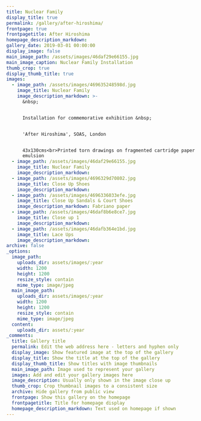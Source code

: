 ```yaml
---
title: Nuclear Family
display_title: true
permalink: /gallery/after-hiroshima/
frontpage: true
frontpagetitle: After Hiroshima
homepage_description_markdown:
gallery_date: 2019-03-01 00:00:00
display_image: false
main_image_path: /assets/images/46daf29e66155.jpg
main_image_caption: Nuclear Family Installation
thumb_crop: true
display_thumb_title: true
images:
  - image_path: /assets/images/469635248598d.jpg
    image_title: Nuclear Family
    image_description_markdown: >-
      &nbsp;


      Installation for commemorative exhibition &nbsp;


      'After Hiroshima', SOAS, London


      43x130cms<br>Printed torn drawings on fragmented cartridge paper & grey
      emulsion
  - image_path: /assets/images/46daf29e66155.jpg
    image_title: Nuclear Family
    image_description_markdown:
  - image_path: /assets/images/4696329d70802.jpg
    image_title: Close Up Shoes
    image_description_markdown:
  - image_path: /assets/images/4696336033efe.jpg
    image_title: Close Up Sandals & Court Shoes
    image_description_markdown: Fabriano paper
  - image_path: /assets/images/46daf8b6e8ce7.jpg
    image_title: Close up 1
    image_description_markdown:
  - image_path: /assets/images/46dafb364e1bd.jpg
    image_title: Lace Ups
    image_description_markdown:
archive: false
_options:
  image_path:
    uploads_dir: assets/images/:year
    width: 1200
    height: 1200
    resize_style: contain
    mime_type: image/jpeg
  main_image_path:
    uploads_dir: assets/images/:year
    width: 1200
    height: 1200
    resize_style: contain
    mime_type: image/jpeg
  content:
    uploads_dir: assets/:year
_comments:
  title: Gallery title
  permalink: Edit the web address here - letters and hyphen only
  display_image: Show featured image at the top of the gallery
  display_title: Show the title at the top of the gallery
  display_thumb_title: Show titles with image thumbnails
  main_image_path: Image used to represent your gallery
  images: Add and edit your gallery images here
  image_description: Usually only shown in the image close up
  thumb_crop: Crop thumbnail images to a consistent size
  archive: Hide gallery from public view
  frontpage: Show this gallery on the homepage
  frontpagetitle: Title for homepage display
  homepage_description_markdown: Text used on homepage if shown
---
```



